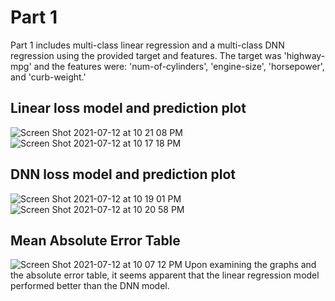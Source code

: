 # Part 1
Part 1 includes multi-class linear regression and a multi-class DNN regression using the provided target and features. The target was 'highway-mpg' and the features were: 'num-of-cylinders', 'engine-size', 'horsepower', and 'curb-weight.'

## Linear loss model and prediction plot
![Screen Shot 2021-07-12 at 10 21 08 PM](https://user-images.githubusercontent.com/60228369/125385887-5b6eee80-e369-11eb-92ad-79b92b804859.png)
![Screen Shot 2021-07-12 at 10 17 18 PM](https://user-images.githubusercontent.com/60228369/125385889-5b6eee80-e369-11eb-94ec-65e41c148e3b.png)
## DNN loss model and prediction plot
![Screen Shot 2021-07-12 at 10 19 01 PM](https://user-images.githubusercontent.com/60228369/125385893-6033a280-e369-11eb-97eb-165145ceec8f.png)
![Screen Shot 2021-07-12 at 10 20 58 PM](https://user-images.githubusercontent.com/60228369/125385894-6033a280-e369-11eb-8953-4e27ccbe4b51.png)
## Mean Absolute Error Table
![Screen Shot 2021-07-12 at 10 07 12 PM](https://user-images.githubusercontent.com/60228369/125385896-60cc3900-e369-11eb-9511-0bf5f17fe79f.png)
Upon examining the graphs and the absolute error table, it seems apparent that the linear regression model performed better than the DNN model.
